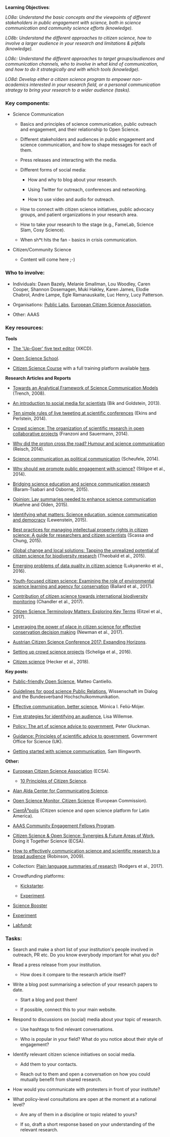**Learning Objectives**: 

*LO8a: Understand the basic concepts and the viewpoints of different stakeholders in public engagement with science, both in science communication and community science efforts (knowledge).*

*LO8b: Understand the different approaches to citizen science, how to involve a larger audience in your research and limitations & pitfalls (knowledge).*

*LO8c: Understand the different approaches to target groups/audiences and communication channels, who to involve in what kind of communication, and how to do it strategically and with which tools (knowledge).*

*LO8d: Develop either a citizen science program to empower non-academics interested in your research field, or a personal communication strategy to bring your research to a wider audience (tasks).*

### Key components:

* Science Communication
   * Basics and principles of science communication, public outreach and engagement, and their relationship to Open Science.

   * Different stakeholders and audiences in public engagement and science communication, and how to shape messages for each of them.

   * Press releases and interacting with the media.

   * Different forms of social media:

       * How and why to blog about your research.

       * Using Twitter for outreach, conferences and networking.

       * How to use video and audio for outreach.

   * How to connect with citizen science initiatives, public advocacy groups, and  patient organizations in your research area.

   * How to take your research to the stage (e.g., FameLab, Science Slam, Cosy Science).

   * When sh*t hits the fan - basics in crisis communication.
   
* Citizen/Community Science

   * Content will come here ;-) 

### Who to involve:

* Individuals: Dawn Bazely, Melanie Smallman, Lou Woodley, Caren Cooper, Shannon Dosemagen, Muki Hakley, Karen James, Elodie Chabrol, Andre Lampe, Egle Ramanauskaite, Luc Henry, Lucy Patterson.

* Organisations: [Public Labs](http://publiclabs.org), [European Citizen Science Association](https://ecsa.citizen-science.net/), 

* Other: AAAS

### Key resources:

**Tools**

* [The 'Up-Goer' five text editor](http://splasho.com/upgoer5/) (XKCD).

* [Open Science School](http://openscienceschool.org/).

* [Citizen Science Course](https://openupsci.wixsite.com/citizensciencecourse) with a full training platform available [here](https://extendstore.ucl.ac.uk/product?catalog=UCLXICSSCJan17).

**Research Articles and Reports**

* [Towards an Analytical Framework of Science Communication Models](http://doras.dcu.ie/3629/1/framework_science_comm_models.pdf) (Trench, 2008).

* [An introduction to social media for scientists](http://journals.plos.org/plosbiology/article?id=10.1371/journal.pbio.1001535) (Bik and Goldstein, 2013).

* [Ten simple rules of live tweeting at scientific conferences](http://journals.plos.org/ploscompbiol/article?id=10.1371/journal.pcbi.1003789) (Ekins and Perlstein, 2014).

* [Crowd science: The organization of scientific research in open collaborative projects](https://www.sciencedirect.com/science/article/pii/S0048733313001212) (Franzoni and Sauermann, 2014).

* [Why did the proton cross the road? Humour and science communication](http://bura.brunel.ac.uk/handle/2438/10338) (Reisch, 2014).

* [Science communication as political communication](http://www.pnas.org/content/111/Supplement_4/13585.short) (Scheufele, 2014).

* [Why should we promote public engagement with science?](http://journals.sagepub.com/doi/abs/10.1177/0963662513518154) (Stilgoe et al., 2014).

* [Bridging science education and science communication research](http://onlinelibrary.wiley.com/doi/10.1002/tea.21202/full) (Baram-Tsabari and Osborne, 2015).

* [Opinion: Lay summaries needed to enhance science communication](http://www.pnas.org/content/112/12/3585.short) (Kuehne and Olden, 2015).

* [Identifying what matters: Science education, science communication and democracy](http://onlinelibrary.wiley.com/doi/10.1002/tea.21201/full) (Lewenstein, 2015).

* [Best practices for managing intellectual property rights in citizen science: A guide for researchers and citizen scientists](https://www.wilsoncenter.org/sites/default/files/research_brief_guide_for_researchers.pdf) (Scassa and Chung, 2015).

* [Global change and local solutions: Tapping the unrealized potential of citizen science for biodiversity research](https://www.sciencedirect.com/science/article/pii/S0006320714004029) (Theobald et al., 2015).

* [Emerging problems of data quality in citizen science](http://onlinelibrary.wiley.com/doi/10.1111/cobi.12706/full) (Lukyanenko et al., 2016).

* [Youth-focused citizen science: Examining the role of environmental science learning and agency for conservation](https://www.sciencedirect.com/science/article/pii/S0006320716302051) (Ballard et al., 2017).

* [Contribution of citizen science towards international biodiversity monitorin](https://www.sciencedirect.com/science/article/pii/S0006320716303639)g (Chandler et al., 2017).

* [Citizen Science Terminology Matters: Exploring Key Terms](https://theoryandpractice.citizenscienceassociation.org/article/10.5334/cstp.96/) (Eitzel et al., 2017).

* [Leveraging the power of place in citizen science for effective conservation decision making](https://www.sciencedirect.com/science/article/pii/S0006320716302841) (Newman et al., 2017).

* [Austrian Citizen Science Conference 2017: Expanding Horizons](https://www.researchgate.net/profile/Susanne_Hecker/publication/322721621_Storytelling_in_Citizen_Science_-_Potential_for_Science_Communication_and_Practical_Guideline/links/5a6b28eaa6fdcc2aedee7713/Storytelling-in-Citizen-Science-Potential-for-Science-Communication-and-Practical-Guideline.pdf#page=26).

* [Setting up crowd science projects](http://journals.sagepub.com/doi/full/10.1177/0963662516678514) (Scheliga et al., 2016).

* [Citizen science](http://discovery.ucl.ac.uk/10058422/) (Hecker et al., 2018).

**Key posts:**

* [Public-friendly Open Science](https://www.authorea.com/users/2/articles/50890-public-friendly-open-science/_show_article), Matteo Cantiello.

* [Guidelines for good science Public Relations](https://www.wissenschaft-im-dialog.de/fileadmin/user_upload/Ueber_uns/Gut_Siggen/Dokumente/Guidelines_for_good_science_PR_final.pdf), Wissenschaft im Dialog and the Bundesverband Hochschulkommunikation. 

* [Effective communication, better science](https://blogs.scientificamerican.com/guest-blog/effective-communication-better-science/), Mónica I. Feliú-Mójer.

* [Five strategies for identifying an audience](http://www.cdnsciencepub.com/blog/five-strategies-for-identifying-an-audience.aspx), Lisa Willemse.

* [Policy: The art of science advice to government](https://www.nature.com/news/policy-the-art-of-science-advice-to-government-1.14838), Peter Gluckman.

* [Guidance: Principles of scientific advice to government](https://www.gov.uk/government/publications/scientific-advice-to-government-principles/principles-of-scientific-advice-to-government), Government Office for Science (UK).

* [Getting started with science communication](https://www.altmetric.com/blog/getting-started-with-science-communication/), Sam Illingworth.

**Other:**

* [European Citizen Science Association](http://ecsa.citizen-science.net/) (ECSA).

    * [10 Principles of Citizen Science](https://ecsa.citizen-science.net/engage-us/10-principles-citizen-science).

* [Alan Alda Center for Communicating Science](http://www.centerforcommunicatingscience.org).

* [Open Science Monitor, Citizen Science](https://ec.europa.eu/research/openscience/index.cfm?pg=citizen&section=monitor) (European Commission).

* [CientÃ³polis](https://www.cientopolis.org) (Citizen science and open science platform for Latin America).

* [AAAS Community Engagement Fellows Program](https://www.aaas.org/cefp/about).

* [Citizen Science & Open Science: Synergies & Future Areas of Work](https://ecsa.citizen-science.net/sites/default/files/ditos-policybrief3-20180208-citizen_science_and_open_science_synergies_and_future_areas_of_work.pdf), Doing it Together Science (ECSA).

* [How to effectively communication science and scientific research to a broad audience](http://www.cyto.purdue.edu/archive/Education/How_to_effectively_communicate_science.pdf) (Robinson, 2009).

* Collection: [Plain language summaries of research](https://elifesciences.org/collections/9e8f4a49/plain-language-summaries-of-research) (Rodgers et al., 2017).

* Crowdfunding platforms:

    * [Kickstarter](https://www.kickstarter.com/).

    * [Experiment](https://experiment.com/).
    
 * [Science Booster](https://wemakeit.com/channels/science)
 
 * [Experiment](https://experiment.com/)
 
 * [Labfundr](https://www.labfundr.ca/)

### Tasks:

* Search and make a short list of your institution's people involved in outreach, PR etc. Do you know everybody important for what you do?

* Read a press release from your institution.

    * How does it compare to the research article itself?

* Write a blog post summarising a selection of your research papers to date.

    * Start a blog and post them!

    * If possible, connect this to your main website.

* Respond to discussions on (social) media about your topic of research.

    * Use hashtags to find relevant conversations.

    * Who is popular in your field? What do you notice about their style of engagement?

* Identify relevant citizen science initiatives on social media. 

    * Add them to your contacts.

    * Reach out to them and open a conversation on how you could mutually benefit from shared research.

* How would you communicate with protesters in front of your institute?

* What policy-level consultations are open at the moment at a national level?

    * Are any of them in a discipline or topic related to yours?

    * If so, draft a short response based on your understanding of the relevant research.
